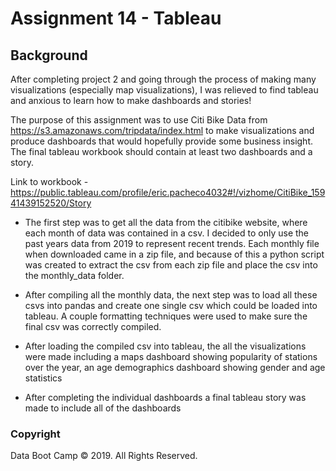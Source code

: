 # Assignment 14 - Tableau

## Background

After completing project 2 and going through the process of making many visualizations (especially map visualizations), I was relieved to find tableau and anxious to learn how to make dashboards and stories!

The purpose of this assignment was to use Citi Bike Data from https://s3.amazonaws.com/tripdata/index.html to make visualizations and produce dashboards that would hopefully provide some business insight. The final tableau workbook should contain at least two dashboards and a story.

Link to workbook - https://public.tableau.com/profile/eric.pacheco4032#!/vizhome/CitiBike_15941439152520/Story

* The first step was to get all the data from the citibike website, where each month of data was contained in a csv. I decided to only use the past years data from 2019 to represent recent trends. Each monthly file when downloaded came in a zip file, and because of this a python script was created to extract the csv from each zip file and place the csv into the monthly_data folder.

* After compiling all the monthly data, the next step was to load all these csvs into pandas and create one single csv which could be loaded into tableau. A couple formatting techniques were used to make sure the final csv was correctly compiled.

* After loading the compiled csv into tableau, the all the visualizations were made including a maps dashboard showing popularity of stations over the year, an age demographics dashboard showing gender and age statistics

* After completing the individual dashboards a final tableau story was made to include all of the dashboards

### Copyright

Data Boot Camp © 2019. All Rights Reserved.
